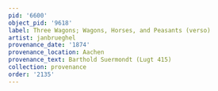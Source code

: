 ```yaml
---
pid: '6600'
object_pid: '9618'
label: Three Wagons; Wagons, Horses, and Peasants (verso)
artist: janbrueghel
provenance_date: '1874'
provenance_location: Aachen
provenance_text: Barthold Suermondt (Lugt 415)
collection: provenance
order: '2135'
---
```

